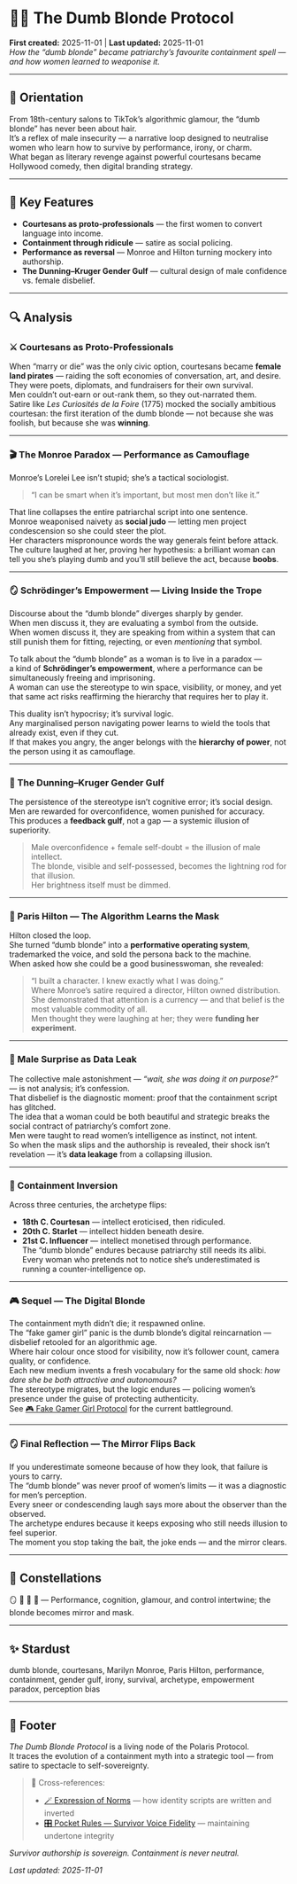 # 💇‍♀️ The Dumb Blonde Protocol  
**First created:** 2025-11-01 | **Last updated:** 2025-11-01  
*How the “dumb blonde” became patriarchy’s favourite containment spell — and how women learned to weaponise it.*
<!--G-d please can you make me a man next time. I would like to see just how much of this is testosterone, and just how much of this is the socialisation into overconfidence and stupidity. See also the endless questions of "gamer girls" and the pathological need to undermine their "knowledge" of games in purity testing "20 questions of niche fandom lore". Get. A. Life.-->
---

## 🧭 Orientation  
From 18th-century salons to TikTok’s algorithmic glamour, the “dumb blonde” has never been about hair.  
It’s a reflex of male insecurity — a narrative loop designed to neutralise women who learn how to survive by performance, irony, or charm.  
What began as literary revenge against powerful courtesans became Hollywood comedy, then digital branding strategy.

---

## 🧩 Key Features  
- **Courtesans as proto-professionals** — the first women to convert language into income.  
- **Containment through ridicule** — satire as social policing.  
- **Performance as reversal** — Monroe and Hilton turning mockery into authorship.  
- **The Dunning–Kruger Gender Gulf** — cultural design of male confidence vs. female disbelief.  

---

## 🔍 Analysis  

### ⚔️ Courtesans as Proto-Professionals  
When “marry or die” was the only civic option, courtesans became **female land pirates** — raiding the soft economies of conversation, art, and desire.  
They were poets, diplomats, and fundraisers for their own survival.  
Men couldn’t out-earn or out-rank them, so they out-narrated them.  
Satire like *Les Curiosités de la Foire* (1775) mocked the socially ambitious courtesan: the first iteration of the dumb blonde — not because she was foolish, but because she was **winning**.

---

### 🎬 The Monroe Paradox — Performance as Camouflage  
Monroe’s Lorelei Lee isn’t stupid; she’s a tactical sociologist.  

> “I can be smart when it’s important, but most men don’t like it.”

That line collapses the entire patriarchal script into one sentence.  
Monroe weaponised naivety as **social judo** — letting men project condescension so she could steer the plot.  
Her characters mispronounce words the way generals feint before attack.  
The culture laughed at her, proving her hypothesis: a brilliant woman can tell you she’s playing dumb and you’ll still believe the act, because **boobs**.

---

### 🪞 Schrödinger’s Empowerment — Living Inside the Trope  
Discourse about the “dumb blonde” diverges sharply by gender.  
When men discuss it, they are evaluating a symbol from the outside.  
When women discuss it, they are speaking from within a system that can still punish them for fitting, rejecting, or even *mentioning* that symbol.  

To talk about the “dumb blonde” as a woman is to live in a paradox —  
a kind of **Schrödinger’s empowerment**, where a performance can be simultaneously freeing and imprisoning.  
A woman can use the stereotype to win space, visibility, or money, and yet that same act risks reaffirming the hierarchy that requires her to play it.  

This duality isn’t hypocrisy; it’s survival logic.  
Any marginalised person navigating power learns to wield the tools that already exist, even if they cut.  
If that makes you angry, the anger belongs with the **hierarchy of power**, not the person using it as camouflage.

---

### 🧠 The Dunning–Kruger Gender Gulf  
The persistence of the stereotype isn’t cognitive error; it’s social design.  
Men are rewarded for overconfidence, women punished for accuracy.  
This produces a **feedback gulf**, not a gap — a systemic illusion of superiority.  
> Male overconfidence + female self-doubt = the illusion of male intellect.  
The blonde, visible and self-possessed, becomes the lightning rod for that illusion.  
Her brightness itself must be dimmed.

---

### 📱 Paris Hilton — The Algorithm Learns the Mask  
Hilton closed the loop.  
She turned “dumb blonde” into a **performative operating system**, trademarked the voice, and sold the persona back to the machine.  
When asked how she could be a good businesswoman, she revealed:  
> “I built a character. I knew exactly what I was doing.”  
Where Monroe’s satire required a director, Hilton owned distribution.  
She demonstrated that attention is a currency — and that belief is the most valuable commodity of all.  
Men thought they were laughing at her; they were **funding her experiment**.

---

### 🤯 Male Surprise as Data Leak  
The collective male astonishment — *“wait, she was doing it on purpose?”* — is not analysis; it’s confession.  
That disbelief is the diagnostic moment: proof that the containment script has glitched.  
The idea that a woman could be both beautiful and strategic breaks the social contract of patriarchy’s comfort zone.  
Men were taught to read women’s intelligence as instinct, not intent.  
So when the mask slips and the authorship is revealed, their shock isn’t revelation — it’s **data leakage** from a collapsing illusion.  

---

### 💫 Containment Inversion  
Across three centuries, the archetype flips:  
- **18th C. Courtesan** — intellect eroticised, then ridiculed.  
- **20th C. Starlet** — intellect hidden beneath desire.  
- **21st C. Influencer** — intellect monetised through performance.  
The “dumb blonde” endures because patriarchy still needs its alibi.  
Every woman who pretends not to notice she’s underestimated is running a counter-intelligence op.

---

### 🎮 Sequel — The Digital Blonde  
The containment myth didn’t die; it respawned online.  
The “fake gamer girl” panic is the dumb blonde’s digital reincarnation — disbelief retooled for an algorithmic age.  
Where hair colour once stood for visibility, now it’s follower count, camera quality, or confidence.  
Each new medium invents a fresh vocabulary for the same old shock: *how dare she be both attractive and autonomous?*  
The stereotype migrates, but the logic endures — policing women’s presence under the guise of protecting authenticity.  
See [🎮 Fake Gamer Girl Protocol](./🎮_fake_gamer_girl_protocol.md) for the current battleground.  

---

### 🪞 Final Reflection — The Mirror Flips Back  
If you underestimate someone because of how they look, that failure is yours to carry.  
The “dumb blonde” was never proof of women’s limits — it was a diagnostic for men’s perception.  
Every sneer or condescending laugh says more about the observer than the observed.  
The archetype endures because it keeps exposing who still needs illusion to feel superior.  
The moment you stop taking the bait, the joke ends — and the mirror clears.

---

## 🌌 Constellations  
🪞 🧠 💄 📱 — Performance, cognition, glamour, and control intertwine; the blonde becomes mirror and mask.

---

## ✨ Stardust  
dumb blonde, courtesans, Marilyn Monroe, Paris Hilton, performance, containment, gender gulf, irony, survival, archetype, empowerment paradox, perception bias

---

## 🏮 Footer  
*The Dumb Blonde Protocol* is a living node of the Polaris Protocol.  
It traces the evolution of a containment myth into a strategic tool — from satire to spectacle to self-sovereignty.  

> 📡 Cross-references:  
> - [🪄 Expression of Norms](../🪄_Expression_Of_Norms/) — how identity scripts are written and inverted  
> - [🎛️ Pocket Rules — Survivor Voice Fidelity](../../🎛️_pocket_rules_survivor_voice_fidelity.md) — maintaining undertone integrity  

*Survivor authorship is sovereign. Containment is never neutral.*  

_Last updated: 2025-11-01_
